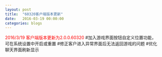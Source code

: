 ```yaml
---
layout: post
title:  "60320客户端版本更新"
date:   2016-03-19 00:00:00
categories: blogs
---
```



<div class="post-content">
<p>
	<font color="red">2016/3/19 客户端版本更新为2.0.0.60320</font>
	#加入游戏界面按钮自定义位置功能，可在系统设置中开启或重置
	#修正客户进入异常界面后无法返回游戏的问题
	#优化聊天界面刷新显示
</p>
<!--more-->
<p>
		
</p>

</div>